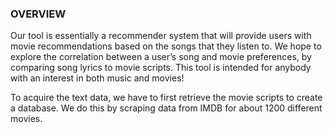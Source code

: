 ### OVERVIEW
Our tool is essentially a recommender system that will provide users with movie recommendations based on the songs that they listen to. We hope to explore the correlation between a user’s song and movie preferences, by comparing song lyrics to movie scripts. This tool is intended for anybody with an interest in both music and movies! 

To acquire the text data, we have to first retrieve the movie scripts to create a database. We do this by scraping data from IMDB for about 1200 different movies. 
